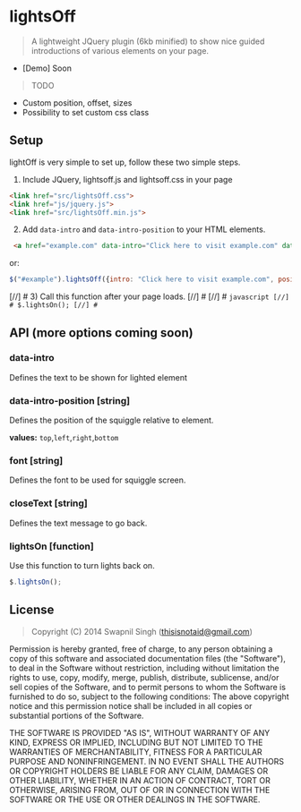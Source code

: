 # lightsOff

> A lightweight JQuery plugin (6kb minified) to show nice guided introductions of various elements on your page.

 - [Demo] Soon
 
 
> TODO

- Custom position, offset, sizes
- Possibility to set custom css class


## Setup

lightOff is very simple to set up, follow these two simple steps.

1) Include JQuery, lightsoff.js and lightsoff.css in your page

```html
<link href="src/lightsOff.css">
<link href="js/jquery.js">
<link href="src/lightsOff.min.js">
````

2) Add `data-intro` and `data-intro-position` to your HTML elements.
```html
 <a href="example.com" data-intro="Click here to visit example.com" data-intro-position="top">example.com</a>
```

or:

```javascript
$("#example").lightsOff({intro: "Click here to visit example.com", position: "top"});
```


[//] # 3) Call this function after your page loads.
[//] #
[//] # ```javascript
[//] # $.lightsOn();
[//] # ```

## API (more options coming soon)

### data-intro

Defines the text to be shown for lighted element

### data-intro-position [string]

Defines the position of the squiggle relative to element.

**values:** `top`,`left`,`right`,`bottom`

### font [string]

Defines the font to be used for squiggle screen.

### closeText [string]

Defines the text message to go back.

### lightsOn [function]

Use this function to turn lights back on.

```javascript
$.lightsOn();
```

## License
> Copyright (C) 2014 Swapnil Singh (thisisnotaid@gmail.com)

Permission is hereby granted, free of charge, to any person obtaining a copy of this software and associated
documentation files (the "Software"), to deal in the Software without restriction, including without limitation
the rights to use, copy, modify, merge, publish, distribute, sublicense, and/or sell copies of the Software,
and to permit persons to whom the Software is furnished to do so, subject to the following conditions:
The above copyright notice and this permission notice shall be included in all copies or substantial portions
of the Software.

THE SOFTWARE IS PROVIDED "AS IS", WITHOUT WARRANTY OF ANY KIND, EXPRESS OR IMPLIED, INCLUDING BUT NOT LIMITED
TO THE WARRANTIES OF MERCHANTABILITY, FITNESS FOR A PARTICULAR PURPOSE AND NONINFRINGEMENT. IN NO EVENT SHALL
THE AUTHORS OR COPYRIGHT HOLDERS BE LIABLE FOR ANY CLAIM, DAMAGES OR OTHER LIABILITY, WHETHER IN AN ACTION OF
CONTRACT, TORT OR OTHERWISE, ARISING FROM, OUT OF OR IN CONNECTION WITH THE SOFTWARE OR THE USE OR OTHER DEALINGS
IN THE SOFTWARE.
